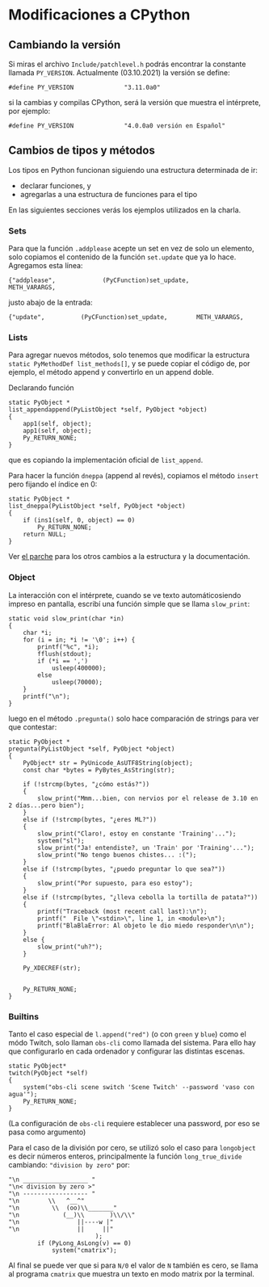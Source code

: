 # Modificaciones a CPython

## Cambiando la versión

Si miras el archivo `Include/patchlevel.h` podrás encontrar
la constante llamada `PY_VERSION`.
Actualmente (03.10.2021) la versión se define:

```
#define PY_VERSION              "3.11.0a0"
```

si la cambias y compilas CPython, será la versión que muestra
el intérprete, por ejemplo:

```
#define PY_VERSION              "4.0.0a0 versión en Español"
```

## Cambios de tipos y métodos

Los tipos en Python funcionan siguiendo una estructura
determinada de ir:

* declarar funciones, y
* agregarlas a una estructura de funciones para el tipo

En las siguientes secciones verás los ejemplos
utilizados en la charla.

### Sets

Para que la función `.addplease` acepte un set en vez de
solo un elemento, solo copiamos el contenido de la función
`set.update` que ya lo hace. Agregamos esta línea:

```
{"addplease",             (PyCFunction)set_update,           METH_VARARGS,
```
justo abajo de la entrada:

```
{"update",          (PyCFunction)set_update,        METH_VARARGS,
```

### Lists

Para agregar nuevos métodos, solo tenemos que modificar
la estructura `static PyMethodDef list_methods[]`, y
se puede copiar el código de, por ejemplo, el método append
y convertirlo en un append doble.

Declarando función

```
static PyObject *
list_appendappend(PyListObject *self, PyObject *object)
{
    app1(self, object);
    app1(self, object);
    Py_RETURN_NONE;
}
```
que es copiando la implementación oficial de `list_append`.

Para hacer la función `dneppa` (append al revés),
copiamos el método `insert` pero fijando el índice en 0:

```
static PyObject *
list_dneppa(PyListObject *self, PyObject *object)
{
    if (ins1(self, 0, object) == 0)
        Py_RETURN_NONE;
    return NULL;
}
```

Ver [el parche](0001-Parches-para-PyConES.patch) para los otros cambios a la
estructura y la documentación.

### Object

La interacción con el intérprete, cuando se ve texto automáticosiendo impreso
en pantalla, escribí una función simple que se llama `slow_print`:

```
static void slow_print(char *in)
{
    char *i;
    for (i = in; *i != '\0'; i++) {
        printf("%c", *i);
        fflush(stdout);
        if (*i == ',')
            usleep(400000);
        else
            usleep(70000);
    }
    printf("\n");
}
```

luego en el método `.pregunta()` solo hace comparación de
strings para ver que contestar:

```
static PyObject *
pregunta(PyListObject *self, PyObject *object)
{
    PyObject* str = PyUnicode_AsUTF8String(object);
    const char *bytes = PyBytes_AsString(str);

    if (!strcmp(bytes, "¿cómo estás?"))
    {
        slow_print("Mmm...bien, con nervios por el release de 3.10 en 2 días...pero bien");
    }
    else if (!strcmp(bytes, "¿eres ML?"))
    {
        slow_print("Claro!, estoy en constante 'Training'...");
        system("sl");
        slow_print("Ja! entendiste?, un 'Train' por 'Training'...");
        slow_print("No tengo buenos chistes... :(");
    }
    else if (!strcmp(bytes, "¿puedo preguntar lo que sea?"))
    {
        slow_print("Por supuesto, para eso estoy");
    }
    else if (!strcmp(bytes, "¿lleva cebolla la tortilla de patata?"))
    {
        printf("Traceback (most recent call last):\n");
        printf("  File \"<stdin>\", line 1, in <module>\n");
        printf("BlaBlaError: Al objeto le dio miedo responder\n\n");
    }
    else {
        slow_print("uh?");
    }

    Py_XDECREF(str);


    Py_RETURN_NONE;
}
```


### Builtins

Tanto el caso especial de `l.append("red")` (o con `green` y `blue`) como el
módo Twitch, solo llaman `obs-cli` como llamada del sistema.
Para ello hay que configurarlo en cada ordenador y configurar
las distintas escenas.

```
static PyObject*
twitch(PyObject *self)
{
    system("obs-cli scene switch 'Scene Twitch' --password 'vaso con agua'");
    Py_RETURN_NONE;
}
```

(La configuración de `obs-cli` requiere establecer una password, por eso se
pasa como argumento)

Para el caso de la división por cero,
se utilizó solo el caso para `longobject` es decir números
enteros,
principalmente la función `long_true_divide` cambiando: `"division by zero"`
por:

```
"\n __________________ "
"\n< division by zero >"
"\n ------------------ "
"\n        \\   ^__^"
"\n         \\  (oo)\\_______"
"\n            (__)\\       )\\/\\"
"\n                ||----w |"
"\n                ||     ||"
                        );
        if (PyLong_AsLong(v) == 0)
            system("cmatrix");
```

Al final se puede ver que si para `N/0` el valor de `N` también es cero, se
llama al programa `cmatrix` que muestra un texto en modo matrix por la
terminal.

